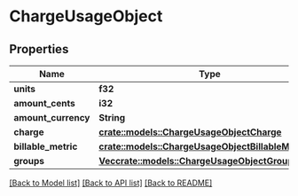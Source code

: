 # ChargeUsageObject

## Properties

Name | Type | Description | Notes
------------ | ------------- | ------------- | -------------
**units** | **f32** |  | 
**amount_cents** | **i32** |  | 
**amount_currency** | **String** |  | 
**charge** | [**crate::models::ChargeUsageObjectCharge**](ChargeUsageObject_charge.md) |  | 
**billable_metric** | [**crate::models::ChargeUsageObjectBillableMetric**](ChargeUsageObject_billable_metric.md) |  | 
**groups** | [**Vec<crate::models::ChargeUsageObjectGroupsInner>**](ChargeUsageObject_groups_inner.md) |  | 

[[Back to Model list]](../README.md#documentation-for-models) [[Back to API list]](../README.md#documentation-for-api-endpoints) [[Back to README]](../README.md)


